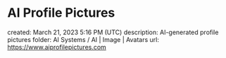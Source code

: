 # AI Profile Pictures

created: March 21, 2023 5:16 PM (UTC)
description: AI-generated profile pictures
folder: AI Systems / AI | Image | Avatars
url: https://www.aiprofilepictures.com